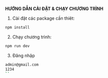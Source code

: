**HƯỚNG DẪN CÀI ĐẶT & CHẠY CHƯƠNG TRÌNH**

1. Cài đặt các package cần thiêt:

```bash
npm install 
```

2. Chạy chương trình:

```bash
npm run dev
```
3. Đăng nhập
```bash
admin@gmail.com
1234
``
